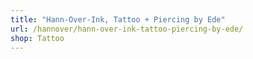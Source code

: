```yaml
---
title: "Hann-Over-Ink, Tattoo + Piercing by Ede"
url: /hannover/hann-over-ink-tattoo-piercing-by-ede/
shop: Tattoo
---
```

